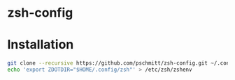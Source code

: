 # zsh-config

# Installation

``` bash
git clone --recursive https://github.com/pschmitt/zsh-config.git ~/.config/zsh
echo 'export ZDOTDIR="$HOME/.config/zsh"' > /etc/zsh/zshenv
```
